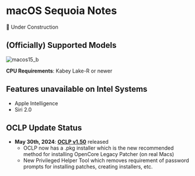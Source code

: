 # macOS Sequoia Notes

:construction: Under Construction

## (Officially) Supported Models

![macos15_b](https://github.com/5T33Z0/OC-Little-Translated/assets/76865553/7e741e5b-64fc-4456-ac02-37b258d68216)

**CPU Requirements**: Kabey Lake-R or newer

## Features unavailable on Intel Systems

- Apple Intelligence
- Siri 2.0

## OCLP Update Status
- **May 30th, 2024**: [**OCLP v1.50**](https://github.com/dortania/OpenCore-Legacy-Patcher/releases/tag/1.5.0) released
	- OCLP now has a .pkg installer which is the new recommended method for installing OpenCore Legacy Patcher (on real Macs)
	- New Privileged Helper Tool which removes requirement of password prompts for installing patches, creating installers, etc.

